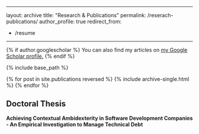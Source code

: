 
---
layout: archive
title: "Research & Publications"
permalink: /reserach-publications/
author_profile: true
redirect_from:
  - /resume
---
{% if author.googlescholar %}
  You can also find my articles on <u><a href="{{author.googlescholar}}">my Google Scholar profile</a>.</u>
{% endif %}

{% include base_path %}

{% for post in site.publications reversed %}
  {% include archive-single.html %}
{% endfor %}


## Doctoral Thesis

**Achieving Contextual Ambidexterity in Software Development Companies - An Empirical Investigation to Manage Technical Debt**

<!--
Nowadays the pace of technological development pressures companies to keep up with change. Especially industries, such as the software development industry which are characterized by rapid technological advancements and low entry barriers that lead to fierce and global competition are affected.


Especially in the beginning stages of software startups, they are forced to bring new product ideas quickly to the market for early customer feedback and to outpace competition. As the company grows and becomes more customer-focused, quick and dirty solutions for building minimum viable products will need rework and reengineering. 

Academic literature and practioners agree that 
Instead of taking on a reactive position to change, companies must play a proactive role when preparing for the future. They are required to remain flexible for the future while at the same time being efficient to leverage and capitalize on existing business. Ambidexterity describes the ability of a company to balance this mutual interplay. (O’Reilly et al. 2008, Tushman and O’Reilly 1996, Gibson and Birkinshaw 2004) Extant literature highlights multiple approaches to establishing the skill, one of them being contextual ambidexterity. Contextual ambidexterity depends on the organization’s environment to enable the simultaneous balance of efficiency and flexibility throughout the same company or business unit (Birkinshaw and Gibson 2004).
Collaboration and innovation are particularly critical for the success of software development companies, and the concept of contextual ambidexterity may ensure efficient collaboration while remaining flexible for rapid changes in the future (Ramesh et al. 2012). Albeit extant research, a general understanding of how contextual ambidexterity can be achieved remains unclear.

This research project focuses on software development companies and examines how to achieve balance between agility and reliability to efficiently manage technical debt. The implications 

improve and strengthen their ability to collaborate by achieving the skill of contextual ambidexterity. My goal is to contribute and advance the research in contextual ambidexterity while at the same time helping managing practitioners in the industry understand the contextual environment in more detail, that allows for collaboration and innovation to flourish.


As the concept of organizational ambidexterity is an academic construct (Birkenshaw and Raisch 2013), Systematic Literature Review (SLR) (Transfield et al. 2003; Kitchenham and Charters 2007) is conducted to identify relevant literature and underlying theory. A multiple case study method (Eisenhardt et al. 1989, Grodal et al. 2021) and expert interviews (Gläser and Laudel 2010) have been chosen as the empirical research methods for data collection.

-->

